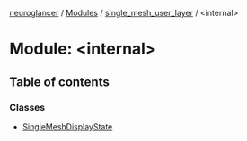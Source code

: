 [neuroglancer](../README.md) / [Modules](../modules.md) / [single\_mesh\_user\_layer](single_mesh_user_layer.md) / <internal\>

# Module: <internal\>

## Table of contents

### Classes

- [SingleMeshDisplayState](../classes/single_mesh_user_layer._internal_.SingleMeshDisplayState.md)
